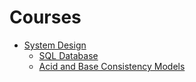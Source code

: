# Courses

- [System Design](https://nandankumar.info/pages/courses/system-design)
  - [SQL Database](https://nandankumar.info/pages/courses/system-design/sql-databases)
  - [Acid and Base Consistency Models](https://nandankumar.info/pages/courses/system-design/acid-and-base-consistency-models)
